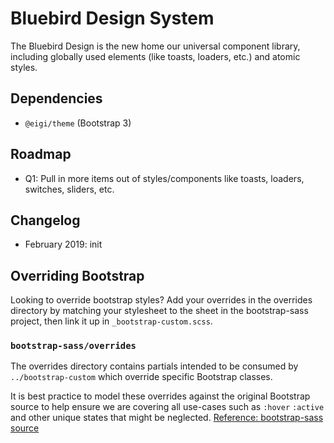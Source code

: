 # Bluebird Design System

The Bluebird Design is the new home our universal component library, including globally used elements (like toasts, loaders, etc.) and atomic styles.

## Dependencies

- `@eigi/theme` (Bootstrap 3)

## Roadmap

- Q1: Pull in more items out of styles/components like toasts, loaders, switches, sliders, etc.

## Changelog

- February 2019: init

## Overriding Bootstrap

Looking to override bootstrap styles? Add your overrides in the overrides directory by matching your stylesheet to the sheet in the bootstrap-sass project, then link it up in `_bootstrap-custom.scss`.

### `bootstrap-sass/overrides`

The overrides directory contains partials intended to be consumed by `../bootstrap-custom` which override specific Bootstrap classes.

It is best practice to model these overrides against the original Bootstrap source to help ensure we are covering all use-cases such as `:hover` `:active` and other unique states that might be neglected. [Reference: bootstrap-sass source](https://github.com/twbs/bootstrap-sass/tree/master/assets/stylesheets/bootstrap)
